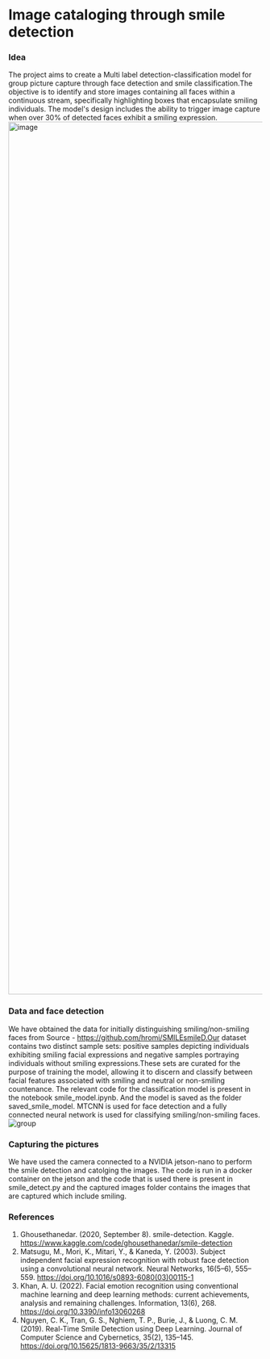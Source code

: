# Image cataloging through smile detection

### Idea
The project aims to create a Multi label detection-classification model for group picture capture through face detection and smile classification.The objective is to identify and store images containing all faces within a continuous stream, specifically highlighting boxes that encapsulate smiling individuals. The model's design includes the ability to trigger image capture when over 30% of detected faces exhibit a smiling expression. 
<img width="1729" alt="image" src="https://github.com/Neelesh1305/AI-project-image-cataloging-though-detection/assets/113800036/c9cd1fd1-9a08-415b-9ef5-acb04633d5d4">

### Data and face detection
We have obtained the data for initially distinguishing smiling/non-smiling faces from Source - https://github.com/hromi/SMILEsmileD.Our dataset contains two distinct sample sets: positive samples depicting individuals exhibiting smiling facial expressions and negative samples portraying individuals without smiling expressions.These sets are curated for the purpose of training the model, allowing it to discern and classify between facial features associated with smiling and neutral or non-smiling countenance. The relevant code for the classification model is present in the notebook smile_model.ipynb. And the model is saved as the folder saved_smile_model.
MTCNN is used for face detection and a fully connected neural network is used for classifying smiling/non-smiling faces.
![group](https://github.com/Neelesh1305/AI-project-image-cataloging-though-detection/assets/113800036/254fc7d2-5a08-4825-b50e-33fa9bc8eeec)

### Capturing the pictures
We have used the camera connected to a NVIDIA jetson-nano to perform the smile detection and catolging the images. The code is run in a docker container on the jetson and the code that is used there is present in smile_detect.py and the captured images folder contains the images that are captured which include smiling.

### References
1. Ghousethanedar. (2020, September 8). smile-detection. Kaggle. https://www.kaggle.com/code/ghousethanedar/smile-detection
2. Matsugu, M., Mori, K., Mitari, Y., & Kaneda, Y. (2003). Subject independent facial expression recognition with robust face detection using a convolutional neural network. Neural Networks, 16(5–6), 555–559. https://doi.org/10.1016/s0893-6080(03)00115-1
3. Khan, A. U. (2022). Facial emotion recognition using conventional machine learning and deep learning methods: current achievements, analysis and remaining challenges. Information, 13(6), 268. https://doi.org/10.3390/info13060268
4. Nguyen, C. K., Tran, G. S., Nghiem, T. P., Burie, J., & Luong, C. M. (2019). Real-Time Smile Detection using Deep Learning. Journal of Computer Science and Cybernetics, 35(2), 135–145. https://doi.org/10.15625/1813-9663/35/2/13315
